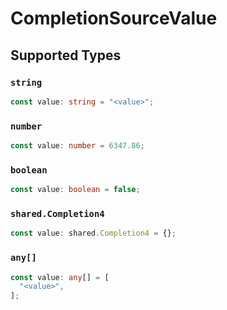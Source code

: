 # CompletionSourceValue


## Supported Types

### `string`

```typescript
const value: string = "<value>";
```

### `number`

```typescript
const value: number = 6347.86;
```

### `boolean`

```typescript
const value: boolean = false;
```

### `shared.Completion4`

```typescript
const value: shared.Completion4 = {};
```

### `any[]`

```typescript
const value: any[] = [
  "<value>",
];
```

